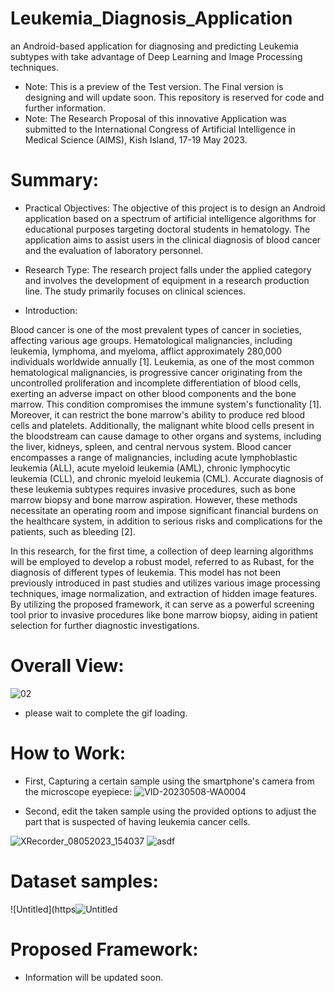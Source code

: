 # Leukemia_Diagnosis_Application
an Android-based application for diagnosing and predicting Leukemia subtypes with take advantage of Deep Learning and Image Processing techniques.

- Note: This is a preview of the Test version. The Final version is designing and will update soon. This repository is reserved for code and further information.
- Note: The Research Proposal of this innovative Application was submitted to the International Congress of Artificial Intelligence in Medical Science (AIMS), Kish Island, 17-19 May 2023.

# Summary:

- Practical Objectives:
The objective of this project is to design an Android application based on a spectrum of artificial intelligence algorithms for educational purposes targeting doctoral students in hematology. The application aims to assist users in the clinical diagnosis of blood cancer and the evaluation of laboratory personnel.

- Research Type:
The research project falls under the applied category and involves the development of equipment in a research production line. The study primarily focuses on clinical sciences.

- Introduction:

Blood cancer is one of the most prevalent types of cancer in societies, affecting various age groups. Hematological malignancies, including leukemia, lymphoma, and myeloma, afflict approximately 280,000 individuals worldwide annually [1]. Leukemia, as one of the most common hematological malignancies, is progressive cancer originating from the uncontrolled proliferation and incomplete differentiation of blood cells, exerting an adverse impact on other blood components and the bone marrow. This condition compromises the immune system's functionality [1]. Moreover, it can restrict the bone marrow's ability to produce red blood cells and platelets. Additionally, the malignant white blood cells present in the bloodstream can cause damage to other organs and systems, including the liver, kidneys, spleen, and central nervous system. Blood cancer encompasses a range of malignancies, including acute lymphoblastic leukemia (ALL), acute myeloid leukemia (AML), chronic lymphocytic leukemia (CLL), and chronic myeloid leukemia (CML). Accurate diagnosis of these leukemia subtypes requires invasive procedures, such as bone marrow biopsy and bone marrow aspiration. However, these methods necessitate an operating room and impose significant financial burdens on the healthcare system, in addition to serious risks and complications for the patients, such as bleeding [2].

In this research, for the first time, a collection of deep learning algorithms will be employed to develop a robust model, referred to as Rubast, for the diagnosis of different types of leukemia. This model has not been previously introduced in past studies and utilizes various image processing techniques, image normalization, and extraction of hidden image features. By utilizing the proposed framework, it can serve as a powerful screening tool prior to invasive procedures like bone marrow biopsy, aiding in patient selection for further diagnostic investigations.

# Overall View:
![02](https://github.com/MAmirEshraghi/Leukemia_Diagnosis_Application/assets/92205834/c70c5612-4245-4d13-9516-0b798bc2ee02)

- please wait to complete the gif loading.

# How to Work:

- First, Capturing a certain sample using the smartphone's camera from the microscope eyepiece: 
![VID-20230508-WA0004](https://user-images.githubusercontent.com/92205834/236793089-76d68634-f99e-4da6-98de-50cc366ab538.gif)

- Second, edit the taken sample using the provided options to adjust the part that is suspected of having leukemia cancer cells.

![XRecorder_08052023_154037](https://user-images.githubusercontent.com/92205834/236821979-2e96be01-9410-4186-b120-ed2171d7016b.gif)
![asdf](https://user-images.githubusercontent.com/92205834/236824103-248db09d-296f-4239-aba1-14049469657a.gif)


# Dataset samples:

![Untitled](https![Untitled](https://github.com/MAmirEshraghi/Leukemia_Diagnosis_Application/assets/92205834/d0fa4fb1-0c69-4510-b7a9-fd4770f4a863)

# Proposed Framework:
- Information will be updated soon.

